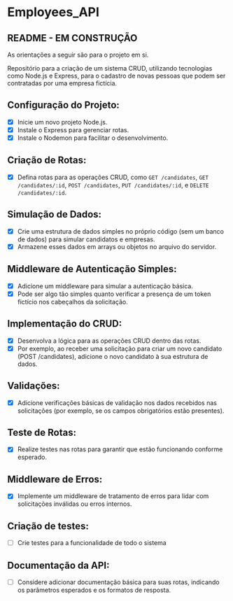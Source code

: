 # Employees_API
## README - EM CONSTRUÇÃO
As orientações a seguir são para o projeto em si.

Repositório para a criação de um sistema CRUD, utilizando tecnologias como Node.js e Express, para o cadastro de novas pessoas que podem ser contratadas por uma empresa fictícia.

## Configuração do Projeto:
- [x] Inicie um novo projeto Node.js.
- [x] Instale o Express para gerenciar rotas.
- [x] Instale o Nodemon para facilitar o desenvolvimento.

## Criação de Rotas:
- [x] Defina rotas para as operações CRUD, como `GET /candidates`, `GET /candidates/:id`, `POST /candidates`, `PUT /candidates/:id`, e `DELETE /candidates/:id`.

## Simulação de Dados:
- [x] Crie uma estrutura de dados simples no próprio código (sem um banco de dados) para simular candidatos e empresas.
- [x] Armazene esses dados em arrays ou objetos no arquivo do servidor.

## Middleware de Autenticação Simples:
- [x] Adicione um middleware para simular a autenticação básica.
- [x] Pode ser algo tão simples quanto verificar a presença de um token fictício nos cabeçalhos da solicitação.

## Implementação do CRUD:
- [x] Desenvolva a lógica para as operações CRUD dentro das rotas.
- [x] Por exemplo, ao receber uma solicitação para criar um novo candidato (POST /candidates), adicione o novo candidato à sua estrutura de dados.

## Validações:
- [x] Adicione verificações básicas de validação nos dados recebidos nas solicitações (por exemplo, se os campos obrigatórios estão presentes).

## Teste de Rotas:
- [x] Realize testes nas rotas para garantir que estão funcionando conforme esperado.

## Middleware de Erros:
- [x] Implemente um middleware de tratamento de erros para lidar com solicitações inválidas ou erros internos.

## Criação de testes:
- [ ] Crie testes para a funcionalidade de todo o sistema
## Documentação da API:
- [ ] Considere adicionar documentação básica para suas rotas, indicando os parâmetros esperados e os formatos de resposta.
